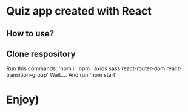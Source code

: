 # Quiz app created with React

## How to use?

## Clone respository

Run this commands:
  'npm i'
  'npm i axios sass react-router-dom react-transition-group'
Wait....
And run 'npm start'

# Enjoy)
